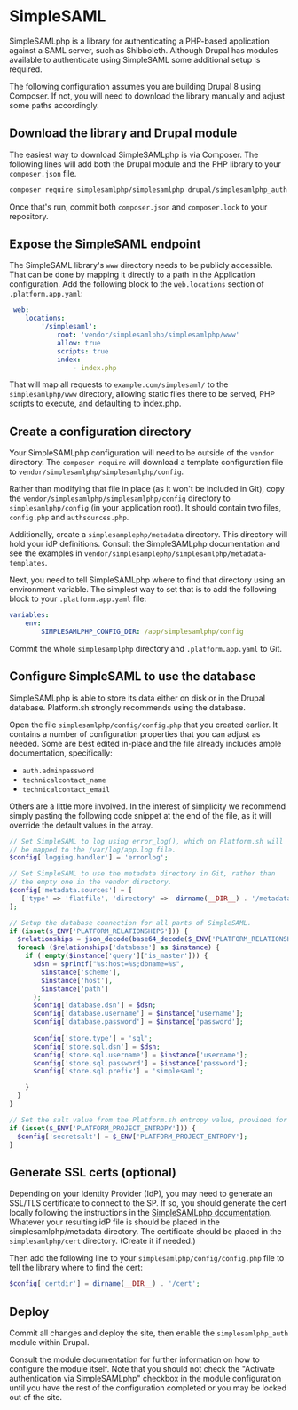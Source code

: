 # SimpleSAML

SimpleSAMLphp is a library for authenticating a PHP-based application against a SAML server, such as Shibboleth.  Although Drupal has modules available to authenticate using SimpleSAML some additional setup is required.

The following configuration assumes you are building Drupal 8 using Composer.  If not, you will need to download the library manually and adjust some paths accordingly.

## Download the library and Drupal module

The easiest way to download SimpleSAMLphp is via Composer.  The following lines will add both the Drupal module and the PHP library to your `composer.json` file.

```bash
composer require simplesamlphp/simplesamlphp drupal/simplesamlphp_auth
```

Once that's run, commit both `composer.json` and `composer.lock` to your repository.

## Expose the SimpleSAML endpoint

The SimpleSAML library's `www` directory needs to be publicly accessible.  That can be done by mapping it directly to a path in the Application configuration.  Add the following block to the `web.locations` section of `.platform.app.yaml`:

```yaml
 web:
    locations:
        '/simplesaml':
            root: 'vendor/simplesamlphp/simplesamlphp/www'
            allow: true
            scripts: true
            index:
                - index.php
```

That will map all requests to `example.com/simplesaml/` to the `simplesamlphp/www` directory, allowing static files there to be served, PHP scripts to execute, and defaulting to index.php.

## Create a configuration directory

Your SimpleSAMLphp configuration will need to be outside of the `vendor` directory.  The `composer require` will download a template configuration file to `vendor/simplesamlphp/simplesamlphp/config`.

Rather than modifying that file in place (as it won't be included in Git), copy the `vendor/simplesamlphp/simplesamlphp/config` directory to `simplesamlphp/config` (in your application root).  It should contain two files, `config.php` and `authsources.php`.

Additionally, create a `simplesamplephp/metadata` directory.  This directory will hold your idP definitions.  Consult the SimpleSAMLphp documentation and see the examples in `vendor/simplesamplephp/simplesamlphp/metadata-templates`.

Next, you need to tell SimpleSAMLphp where to find that directory using an environment variable.  The simplest way to set that is to add the following block to your `.platform.app.yaml` file:

```yaml
variables:
    env:
        SIMPLESAMLPHP_CONFIG_DIR: /app/simplesamlphp/config
```

Commit the whole `simplesamplphp` directory and `.platform.app.yaml` to Git.

## Configure SimpleSAML to use the database

SimpleSAMLphp is able to store its data either on disk or in the Drupal database.  Platform.sh strongly recommends using the database.

Open the file `simplesamlphp/config/config.php` that you created earlier.  It contains a number of configuration properties that you can adjust as needed.  Some are best edited in-place and the file already includes ample documentation, specifically:

* `auth.adminpassword`
* `technicalcontact_name`
* `technicalcontact_email`

Others are a little more involved.  In the interest of simplicity we recommend simply pasting the following code snippet at the end of the file, as it will override the default values in the array.

```php
// Set SimpleSAML to log using error_log(), which on Platform.sh will
// be mapped to the /var/log/app.log file.
$config['logging.handler'] = 'errorlog';

// Set SimpleSAML to use the metadata directory in Git, rather than
// the empty one in the vendor directory.
$config['metadata.sources'] = [
   ['type' => 'flatfile', 'directory' =>  dirname(__DIR__) . '/metadata'],
];

// Setup the database connection for all parts of SimpleSAML.
if (isset($_ENV['PLATFORM_RELATIONSHIPS'])) {
  $relationships = json_decode(base64_decode($_ENV['PLATFORM_RELATIONSHIPS']), TRUE);
  foreach ($relationships['database'] as $instance) {
    if (!empty($instance['query']['is_master'])) {
      $dsn = sprintf("%s:host=%s;dbname=%s", 
        $instance['scheme'],
        $instance['host'], 
        $instance['path']
      );
      $config['database.dsn'] = $dsn; 
      $config['database.username'] = $instance['username'];
      $config['database.password'] = $instance['password'];
      
      $config['store.type'] = 'sql';
      $config['store.sql.dsn'] = $dsn;
      $config['store.sql.username'] = $instance['username'];
      $config['store.sql.password'] = $instance['password'];
      $config['store.sql.prefix'] = 'simplesaml';

    }
  }
}

// Set the salt value from the Platform.sh entropy value, provided for this purpose.
if (isset($_ENV['PLATFORM_PROJECT_ENTROPY'])) {
  $config['secretsalt'] = $_ENV['PLATFORM_PROJECT_ENTROPY'];
}
```

## Generate SSL certs (optional)

Depending on your Identity Provider (IdP), you may need to generate an SSL/TLS certificate to connect to the SP.  If so, you should generate the cert locally following the instructions in the [SimpleSAMLphp documentation](https://simplesamlphp.org/docs/stable/simplesamlphp-sp).  Whatever your resulting idP file is should be placed in the simplesamlphp/metadata directory.  The certificate should be placed in the `simplesamlphp/cert` directory.  (Create it if needed.)

Then add the following line to your `simplesamlphp/config/config.php` file to tell the library where to find the cert:

```php
$config['certdir'] = dirname(__DIR__) . '/cert';
```

## Deploy

Commit all changes and deploy the site, then enable the `simplesamlphp_auth` module within Drupal.

Consult the module documentation for further information on how to configure the module itself.  Note that you should not check the "Activate authentication via SimpleSAMLphp" checkbox in the module configuration until you have the rest of the configuration completed or you may be locked out of the site.
